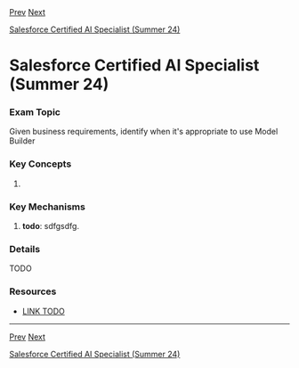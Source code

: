 <div>
  <span><a href="./4.4.md">Prev</a></span>
  <span><a href="./5.2.md">Next</a></span>
</div>

<span><a href="../README.md">Salesforce Certified AI Specialist (Summer 24)</a></span>

# Salesforce Certified AI Specialist (Summer 24)

### Exam Topic
Given business requirements, identify when it's appropriate to use Model Builder

### Key Concepts
1. []()

### Key Mechanisms
1. **todo**: sdfgsdfg.

### Details

TODO

### Resources
- [LINK TODO](URL)

<hr />

<div>
  <span><a href="./4.4.md">Prev</a></span>
  <span><a href="./5.2.md">Next</a></span>
</div>

<span><a href="../README.md">Salesforce Certified AI Specialist (Summer 24)</a></span>